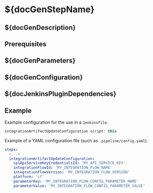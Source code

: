# ${docGenStepName}

## ${docGenDescription}

## Prerequisites

## ${docGenParameters}

## ${docGenConfiguration}

## ${docJenkinsPluginDependencies}

## Example

Example configuration for the use in a `Jenkinsfile`.

```groovy
integrationArtifactUpdateConfiguration script: this
```

Example of a YAML configuration file (such as `.pipeline/config.yaml`).

```yaml
steps:
  <...>
  integrationArtifactUpdateConfiguration:
    cpiApiServiceKeyCredentialsId: 'MY_API_SERVICE_KEY'
    integrationFlowId: 'MY_INTEGRATION_FLOW_NAME'
    integrationFlowVersion: 'MY_INTEGRATION_FLOW_VERSION'
    platform: 'cf'
    parameterKey: 'MY_INTEGRATION_FLOW_CONFIG_PARAMETER_NAME'
    parameterValue: 'MY_INTEGRATION_FLOW_CONFIG_PARAMETER_VALUE'
```
